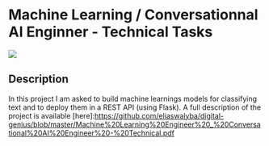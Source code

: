 # Machine Learning / Conversationnal AI Enginner - Technical Tasks
![](https://www.digitalgenius.com/wp-content/themes/digitalgenius/library/img/dg_logo_standard_deepblue.svg)
## Description
In this project I am asked to build machine learnings models for classifying text and to deploy them in a REST API (using Flask).
A full description of the project is available [here]:https://github.com/eliaswalyba/digital-genius/blob/master/Machine%20Learning%20Engineer%20_%20Conversational%20AI%20Engineer%20-%20Technical.pdf

